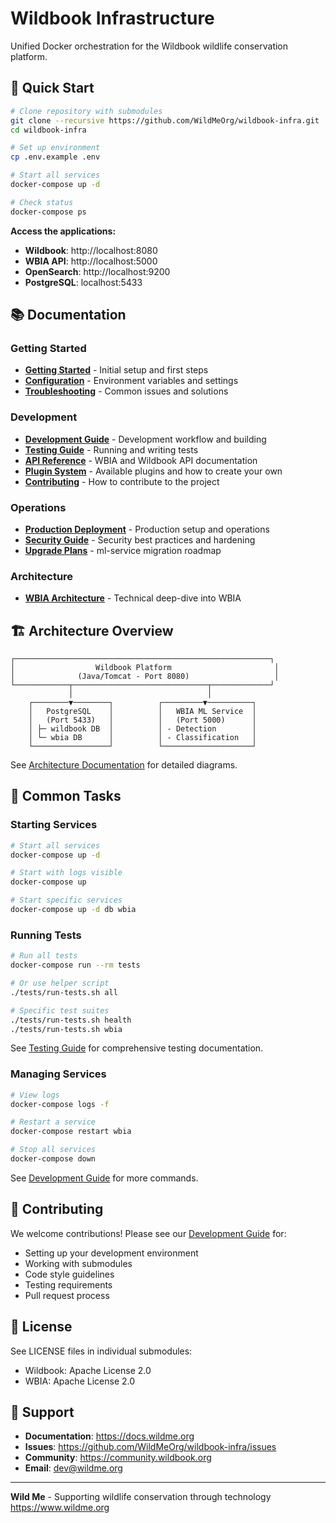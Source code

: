 # Wildbook Infrastructure

Unified Docker orchestration for the Wildbook wildlife conservation platform.

## 🚀 Quick Start

```bash
# Clone repository with submodules
git clone --recursive https://github.com/WildMeOrg/wildbook-infra.git
cd wildbook-infra

# Set up environment
cp .env.example .env

# Start all services
docker-compose up -d

# Check status
docker-compose ps
```

**Access the applications:**
- **Wildbook**: http://localhost:8080
- **WBIA API**: http://localhost:5000
- **OpenSearch**: http://localhost:9200
- **PostgreSQL**: localhost:5433

## 📚 Documentation

### Getting Started
- **[Getting Started](docs/getting-started.md)** - Initial setup and first steps
- **[Configuration](docs/configuration.md)** - Environment variables and settings
- **[Troubleshooting](docs/troubleshooting.md)** - Common issues and solutions

### Development
- **[Development Guide](docs/development.md)** - Development workflow and building
- **[Testing Guide](docs/testing.md)** - Running and writing tests
- **[API Reference](docs/api-reference.md)** - WBIA and Wildbook API documentation
- **[Plugin System](docs/plugins.md)** - Available plugins and how to create your own
- **[Contributing](CONTRIBUTING.md)** - How to contribute to the project

### Operations
- **[Production Deployment](docs/production-deployment.md)** - Production setup and operations
- **[Security Guide](docs/security.md)** - Security best practices and hardening
- **[Upgrade Plans](docs/upgrade-plans.md)** - ml-service migration roadmap

### Architecture
- **[WBIA Architecture](docs/wbia-architecture.md)** - Technical deep-dive into WBIA

## 🏗️ Architecture Overview

```
┌─────────────────────────────────────────────────────────┐
│                  Wildbook Platform                       │
│              (Java/Tomcat - Port 8080)                   │
└────────────┬──────────────────────────────┬─────────────┘
             │                              │
    ┌────────▼────────┐          ┌─────────▼──────────┐
    │   PostgreSQL    │          │   WBIA ML Service  │
    │   (Port 5433)   │          │   (Port 5000)      │
    │ ├─ wildbook DB  │          │ - Detection        │
    │ └─ wbia DB      │          │ - Classification   │
    └─────────────────┘          └────────────────────┘
```

See [Architecture Documentation](docs/architecture.md) for detailed diagrams.

## 🎯 Common Tasks

### Starting Services

```bash
# Start all services
docker-compose up -d

# Start with logs visible
docker-compose up

# Start specific services
docker-compose up -d db wbia
```

### Running Tests

```bash
# Run all tests
docker-compose run --rm tests

# Or use helper script
./tests/run-tests.sh all

# Specific test suites
./tests/run-tests.sh health
./tests/run-tests.sh wbia
```

See [Testing Guide](docs/testing.md) for comprehensive testing documentation.

### Managing Services

```bash
# View logs
docker-compose logs -f

# Restart a service
docker-compose restart wbia

# Stop all services
docker-compose down
```

See [Development Guide](docs/development.md) for more commands.

## 🤝 Contributing

We welcome contributions! Please see our [Development Guide](docs/development.md) for:
- Setting up your development environment
- Working with submodules
- Code style guidelines
- Testing requirements
- Pull request process

## 📝 License

See LICENSE files in individual submodules:
- Wildbook: Apache License 2.0
- WBIA: Apache License 2.0

## 🙏 Support

- **Documentation**: https://docs.wildme.org
- **Issues**: https://github.com/WildMeOrg/wildbook-infra/issues
- **Community**: https://community.wildbook.org
- **Email**: dev@wildme.org

---

**Wild Me** - Supporting wildlife conservation through technology
https://www.wildme.org